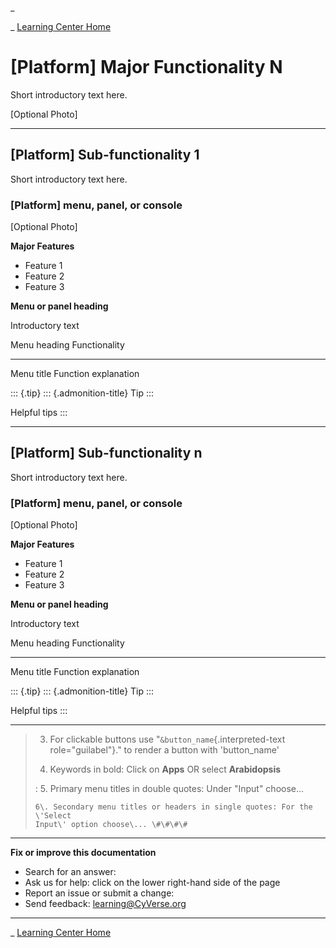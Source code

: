 \_

\_ [Learning Center Home](http://learning.cyverse.org/)

\[Platform\] Major Functionality N
==================================

Short introductory text here.

\[Optional Photo\]

------------------------------------------------------------------------

\[Platform\] Sub-functionality 1
--------------------------------

Short introductory text here.

### \[Platform\] menu, panel, or console

\[Optional Photo\]

**Major Features**

-   Feature 1
-   Feature 2
-   Feature 3

**Menu or panel heading**

Introductory text

  Menu heading   Functionality
  -------------- ----------------------
  Menu title     Function explanation

::: {.tip}
::: {.admonition-title}
Tip
:::

Helpful tips
:::

------------------------------------------------------------------------

\[Platform\] Sub-functionality n
--------------------------------

Short introductory text here.

### \[Platform\] menu, panel, or console

\[Optional Photo\]

**Major Features**

-   Feature 1
-   Feature 2
-   Feature 3

**Menu or panel heading**

Introductory text

  Menu heading   Functionality
  -------------- ----------------------
  Menu title     Function explanation

::: {.tip}
::: {.admonition-title}
Tip
:::

Helpful tips
:::

------------------------------------------------------------------------

> 3.  For clickable buttons use \"`&button_name`{.interpreted-text
>     role="guilabel"}.\" to render a button with \'button\_name\'
>
> 4. Keywords in bold: Click on **Apps** OR select **Arabidopsis**
>
> :   5.  Primary menu titles in double quotes: Under \"Input\"
>         choose\...
>
>     6\. Secondary menu titles or headers in single quotes: For the \'Select
>     Input\' option choose\... \#\#\#\#
>
------------------------------------------------------------------------

**Fix or improve this documentation**

-   Search for an answer:
-   Ask us for help: click on the lower right-hand side of the page
-   Report an issue or submit a change:
-   Send feedback: [learning\@CyVerse.org](learning@CyVerse.org)

------------------------------------------------------------------------

\_ [Learning Center Home](http://learning.cyverse.org/)


